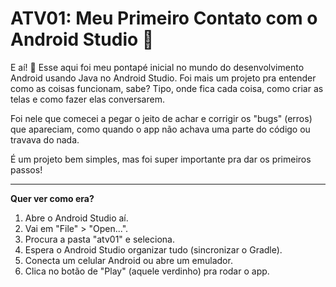 # ATV01: Meu Primeiro Contato com o Android Studio 📱

E aí! 👋 Esse aqui foi meu pontapé inicial no mundo do desenvolvimento Android usando Java no Android Studio. Foi mais um projeto pra entender como as coisas funcionam, sabe? Tipo, onde fica cada coisa, como criar as telas e como fazer elas conversarem.

Foi nele que comecei a pegar o jeito de achar e corrigir os "bugs" (erros) que apareciam, como quando o app não achava uma parte do código ou travava do nada.

É um projeto bem simples, mas foi super importante pra dar os primeiros passos!

---

**Quer ver como era?**

1.  Abre o Android Studio aí.
2.  Vai em "File" > "Open...".
3.  Procura a pasta "atv01" e seleciona.
4.  Espera o Android Studio organizar tudo (sincronizar o Gradle).
5.  Conecta um celular Android ou abre um emulador.
6.  Clica no botão de "Play" (aquele verdinho) pra rodar o app.
